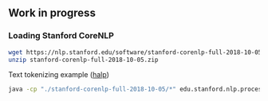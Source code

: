 ## Work in progress

### Loading Stanford CoreNLP
```bash
wget https://nlp.stanford.edu/software/stanford-corenlp-full-2018-10-05.zip
unzip stanford-corenlp-full-2018-10-05.zip
```

Text tokenizing example ([halp](https://nlp.stanford.edu/software/tokenizer.html))

```bash
java -cp "./stanford-corenlp-full-2018-10-05/*" edu.stanford.nlp.process.PTBTokenizer -preserveLines -lowerCase -filter "[a-zA-Z]|[^\w]+|(\d{4}\-\d\d\-\d\d,\d)" -options "ptb3Escaping=false" < data/intermediate/test_data_0.csv > output.txt
```